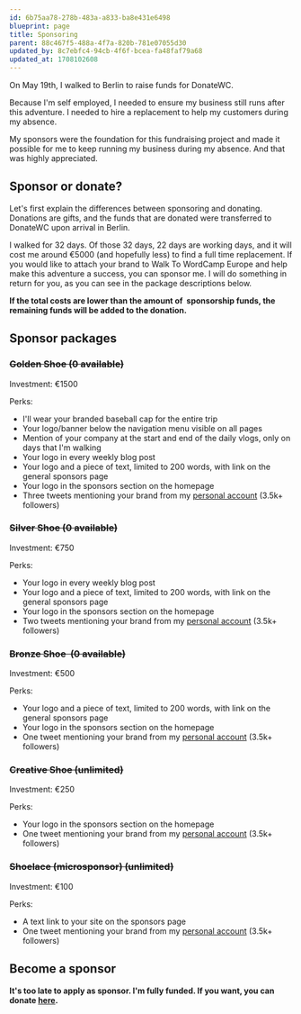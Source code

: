 ```yaml
---
id: 6b75aa78-278b-483a-a833-ba8e431e6498
blueprint: page
title: Sponsoring
parent: 88c467f5-488a-4f7a-820b-781e07055d30
updated_by: 8c7ebfc4-94cb-4f6f-bcea-fa48faf79a68
updated_at: 1708102608
---
```

On May 19th, I walked to Berlin to raise funds for DonateWC.

Because I'm self employed, I needed to ensure my business still runs after this adventure. I needed to hire a replacement to help my customers during my absence. 

My sponsors were the foundation for this fundraising project and made it possible for me to keep running my business during my absence. And that was highly appreciated.

Sponsor or donate?
------------------

Let's first explain the differences between sponsoring and donating. Donations are gifts, and the funds that are donated were transferred to DonateWC upon arrival in Berlin. 

I walked for 32 days. Of those 32 days, 22 days are working days, and it will cost me around €5000 (and hopefully less) to find a full time replacement. If you would like to attach your brand to Walk To WordCamp Europe and help make this adventure a success, you can sponsor me. I will do something in return for you, as you can see in the package descriptions below.

**If the total costs are lower than the amount of  sponsorship funds, the remaining funds will be added to the donation.**

Sponsor packages
----------------

### ~~Golden Shoe (0 available)~~

Investment: €1500

Perks:

-   I'll wear your branded baseball cap for the entire trip
-   Your logo/banner below the navigation menu visible on all pages
-   Mention of your company at the start and end of the daily vlogs, only on days that I'm walking
-   Your logo in every weekly blog post
-   Your logo and a piece of text, limited to 200 words, with link on the general sponsors page
-   Your logo in the sponsors section on the homepage
-   Three tweets mentioning your brand from my [personal account](https://twitter.com/mbootsman) (3.5k+ followers)

### ~~Silver Shoe (0 available)~~

Investment: €750

Perks:

-   Your logo in every weekly blog post
-   Your logo and a piece of text, limited to 200 words, with link on the general sponsors page
-   Your logo in the sponsors section on the homepage
-   Two tweets mentioning your brand from my [personal account](https://twitter.com/mbootsman) (3.5k+ followers)

### ~~Bronze Shoe  (0 available)~~

Investment: €500

Perks:

-   Your logo and a piece of text, limited to 200 words, with link on the general sponsors page
-   Your logo in the sponsors section on the homepage
-   One tweet mentioning your brand from my [personal account](https://twitter.com/mbootsman) (3.5k+ followers)

### ~~Creative Shoe (unlimited)~~

Investment: €250

Perks:

-   Your logo in the sponsors section on the homepage
-   One tweet mentioning your brand from my [personal account](https://twitter.com/mbootsman) (3.5k+ followers)

### ~~Shoelace (microsponsor) (unlimited)~~

Investment: €100

Perks:

-   A text link to your site on the sponsors page
-   One tweet mentioning your brand from my [personal account](https://twitter.com/mbootsman) (3.5k+ followers)

Become a sponsor
----------------

**It's too late to apply as sponsor. I'm fully funded. If you want, you can donate [here](/donate/).**